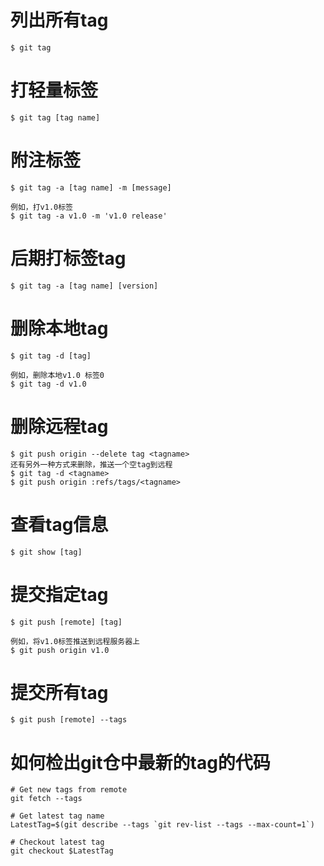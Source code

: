 # 列出所有tag
```
$ git tag
```

# 打轻量标签
```
$ git tag [tag name]
```

# 附注标签
```
$ git tag -a [tag name] -m [message]

例如，打v1.0标签
$ git tag -a v1.0 -m 'v1.0 release'
```

# 后期打标签tag
```
$ git tag -a [tag name] [version]
```

# 删除本地tag
```
$ git tag -d [tag]

例如，删除本地v1.0 标签0
$ git tag -d v1.0
```
# 删除远程tag
```
$ git push origin --delete tag <tagname>
还有另外一种方式来删除，推送一个空tag到远程
$ git tag -d <tagname>
$ git push origin :refs/tags/<tagname>
```

# 查看tag信息
```
$ git show [tag]
```

# 提交指定tag
```
$ git push [remote] [tag]

例如，将v1.0标签推送到远程服务器上
$ git push origin v1.0
```
# 提交所有tag
```
$ git push [remote] --tags
```

# 如何检出git仓中最新的tag的代码
```
# Get new tags from remote  
git fetch --tags  

# Get latest tag name  
LatestTag=$(git describe --tags `git rev-list --tags --max-count=1`)  

# Checkout latest tag  
git checkout $LatestTag  
```
